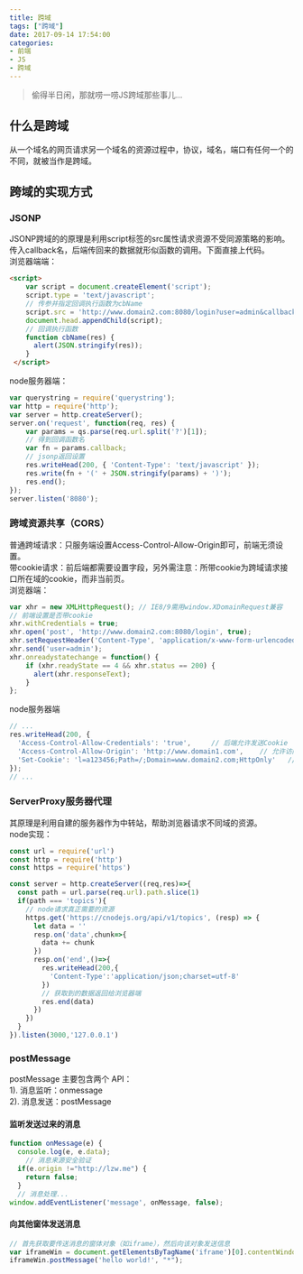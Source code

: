 ```yaml
---
title: 跨域
tags: ["跨域"]
date: 2017-09-14 17:54:00
categories:
- 前端
- JS
- 跨域
---
```

> 偷得半日闲，那就唠一唠JS跨域那些事儿...

<!-- more -->
## 什么是跨域
从一个域名的网页请求另一个域名的资源过程中，协议，域名，端口有任何一个的不同，就被当作是跨域。 

## 跨域的实现方式
### JSONP
JSONP跨域的的原理是利用script标签的src属性请求资源不受同源策略的影响。传入callback名，后端传回来的数据就形似函数的调用。下面直接上代码。  
浏览器端端：
```html
<script>
    var script = document.createElement('script');
    script.type = 'text/javascript';
    // 传参并指定回调执行函数为cbName
    script.src = 'http://www.domain2.com:8080/login?user=admin&callback=cbName';
    document.head.appendChild(script);
    // 回调执行函数
    function cbName(res) {
      alert(JSON.stringify(res));
    }
 </script>
```
node服务器端：
```js
var querystring = require('querystring');
var http = require('http');
var server = http.createServer();
server.on('request', function(req, res) {
    var params = qs.parse(req.url.split('?')[1]);
    // 得到回调函数名
    var fn = params.callback;
    // jsonp返回设置
    res.writeHead(200, { 'Content-Type': 'text/javascript' });
    res.write(fn + '(' + JSON.stringify(params) + ')');
    res.end();
});
server.listen('8080');
```

### 跨域资源共享（CORS）
普通跨域请求：只服务端设置Access-Control-Allow-Origin即可，前端无须设置。  
带cookie请求：前后端都需要设置字段，另外需注意：所带cookie为跨域请求接口所在域的cookie，而非当前页。  
浏览器端：
```js
var xhr = new XMLHttpRequest(); // IE8/9需用window.XDomainRequest兼容
// 前端设置是否带cookie
xhr.withCredentials = true;
xhr.open('post', 'http://www.domain2.com:8080/login', true);
xhr.setRequestHeader('Content-Type', 'application/x-www-form-urlencoded');
xhr.send('user=admin');
xhr.onreadystatechange = function() {
    if (xhr.readyState == 4 && xhr.status == 200) {
      alert(xhr.responseText);
    }
};
```
node服务器端
```js
// ...
res.writeHead(200, {
  'Access-Control-Allow-Credentials': 'true',     // 后端允许发送Cookie
  'Access-Control-Allow-Origin': 'http://www.domain1.com',    // 允许访问的域（协议+域名+端口）
  'Set-Cookie': 'l=a123456;Path=/;Domain=www.domain2.com;HttpOnly'   // HttpOnly:脚本无法读取cookie
});
// ...
```

### ServerProxy服务器代理
其原理是利用自建的服务器作为中转站，帮助浏览器请求不同域的资源。  
node实现：  
```js
const url = require('url')
const http = require('http')
const https = require('https')

const server = http.createServer((req,res)=>{
  const path = url.parse(req.url).path.slice(1)
  if(path === 'topics'){
    // node请求真正需要的资源
    https.get('https://cnodejs.org/api/v1/topics', (resp) => {
      let data = ''
      resp.on('data',chunk=>{
        data += chunk
      })
      resp.on('end',()=>{
        res.writeHead(200,{
          'Content-Type':'application/json;charset=utf-8'
        })
        // 获取到的数据返回给浏览器端
        res.end(data)
      })
    })
  }
}).listen(3000,'127.0.0.1')
```

### postMessage
postMessage 主要包含两个 API：  
1). 消息监听：onmessage  
2). 消息发送：postMessage  
#### 监听发送过来的消息
```js
function onMessage(e) {
  console.log(e, e.data);
    // 消息来源安全验证
  if(e.origin !="http://lzw.me") {
    return false;
  }
  // 消息处理...
window.addEventListener('message', onMessage, false);
```
#### 向其他窗体发送消息
```js
// 首先获取要传送消息的窗体对象（如iframe），然后向该对象发送信息
var iframeWin = document.getElementsByTagName('iframe')[0].contentWindow;
iframeWin.postMessage('hello world!', "*");
```